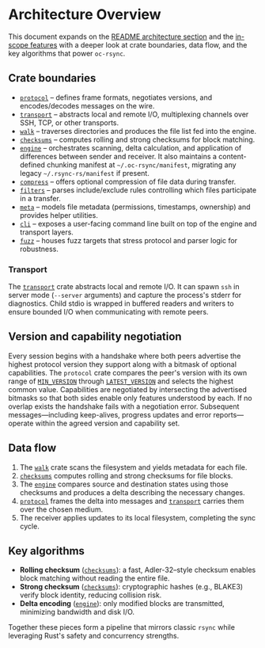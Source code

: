 # Architecture Overview

This document expands on the [README architecture section](../README.md#architecture)
and the [in-scope features](../README.md#in-scope-features) with a deeper look at
crate boundaries, data flow, and the key algorithms that power `oc-rsync`.

## Crate boundaries

- [`protocol`](../crates/protocol) – defines frame formats, negotiates versions,
  and encodes/decodes messages on the wire.
- [`transport`](../crates/transport) – abstracts local and remote I/O,
  multiplexing channels over SSH, TCP, or other transports.
- [`walk`](../crates/walk) – traverses directories and produces the file list
  fed into the engine.
- [`checksums`](../crates/checksums) – computes rolling and strong checksums for
  block matching.
- [`engine`](../crates/engine) – orchestrates scanning, delta calculation, and
  application of differences between sender and receiver. It also maintains a
  content-defined chunking manifest at `~/.oc-rsync/manifest`, migrating any
  legacy `~/.rsync-rs/manifest` if present.
- [`compress`](../crates/compress) – offers optional compression of file data
  during transfer.
- [`filters`](../crates/filters) – parses include/exclude rules controlling
  which files participate in a transfer.
- [`meta`](../crates/meta) – models file metadata (permissions, timestamps,
  ownership) and provides helper utilities.
- [`cli`](../crates/cli) – exposes a user-facing command line built on top of
  the engine and transport layers.
- [`fuzz`](../fuzz) – houses fuzz targets that stress protocol and parser
  logic for robustness.

### Transport

The [`transport`](../crates/transport) crate abstracts local and remote I/O.
It can spawn `ssh` in server mode (`--server` arguments) and capture the
process's stderr for diagnostics. Child stdio is wrapped in buffered readers and
writers to ensure bounded I/O when communicating with remote peers.

## Version and capability negotiation

Every session begins with a handshake where both peers advertise the highest
protocol version they support along with a bitmask of optional capabilities.
The `protocol` crate compares the peer's version with its own range of
[`MIN_VERSION`](../crates/protocol/src/lib.rs) through
[`LATEST_VERSION`](../crates/protocol/src/lib.rs) and selects the highest common
value. Capabilities are negotiated by intersecting the advertised bitmasks so
that both sides enable only features understood by each. If no overlap exists
the handshake fails with a negotiation error. Subsequent messages—including
keep-alives, progress updates and error reports—operate within the agreed
version and capability set.

## Data flow

1. The [`walk`](../crates/walk) crate scans the filesystem and yields metadata
   for each file.
2. [`checksums`](../crates/checksums) computes rolling and strong checksums for
   file blocks.
3. The [`engine`](../crates/engine) compares source and destination states using
   those checksums and produces a delta describing the necessary changes.
4. [`protocol`](../crates/protocol) frames the delta into messages and
   [`transport`](../crates/transport) carries them over the chosen medium.
5. The receiver applies updates to its local filesystem, completing the sync
   cycle.

## Key algorithms

- **Rolling checksum** ([`checksums`](../crates/checksums)): a fast,
  Adler-32–style checksum enables block matching without reading the entire
  file.
- **Strong checksum** ([`checksums`](../crates/checksums)): cryptographic hashes
  (e.g., BLAKE3) verify block identity, reducing collision risk.
- **Delta encoding** ([`engine`](../crates/engine)): only modified blocks are
  transmitted, minimizing bandwidth and disk I/O.

Together these pieces form a pipeline that mirrors classic `rsync` while
leveraging Rust's safety and concurrency strengths.
